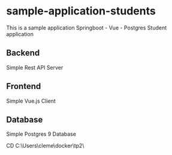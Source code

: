 # sample-application-students
This is a sample application Springboot - Vue - Postgres Student application

## Backend
Simple Rest API Server

## Frontend
Simple Vue.js Client

## Database
Simple Postgres 9 Database

CD C:\Users\cleme\docker\tp2\